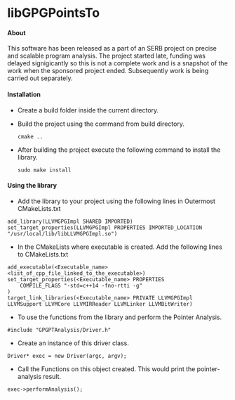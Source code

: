 # libGPGPointsTo

#### About

This software has been released as a part of an SERB project on precise and scalable program analysis. The project started late, funding was delayed signigicantly so this is not a complete work and is a snapshot of the work when the sponsored project ended. Subsequently work is being carried out separately.

#### Installation
- Create a build folder inside the current directory.
- Build the project using the command from build directory.

  ```
  cmake ..
  ```
- After building the project execute the following command to install the library.

  ```
  sudo make install
  ```
#### Using the library
- Add the library to your project using the following lines in Outermost CMakeLists.txt
```
add_library(LLVMGPGImpl SHARED IMPORTED)
set_target_properties(LLVMGPGImpl PROPERTIES IMPORTED_LOCATION "/usr/local/lib/libLLVMGPGImpl.so")
```
- In the CMakeLists where executable is created. Add the following lines to CMakeLists.txt
```
add_executable(<Executable_name> <list_of_cpp_file_linked_to_the_executable>)
set_target_properties(<Executable_name> PROPERTIES
    COMPILE_FLAGS "-std=c++14 -fno-rtti -g"    
)
target_link_libraries(<Executable_name> PRIVATE LLVMGPGImpl LLVMSupport LLVMCore LLVMIRReader LLVMLinker LLVMBitWriter)
```
- To use the functions from the library and perform the Pointer Analysis.
```
#include "GPGPTAnalysis/Driver.h"
```
- Create an instance of this driver class.
```
Driver* exec = new Driver(argc, argv);
```
- Call the Functions on this object created. This would print the pointer-analysis result.
```
exec->performAnalysis();
```
